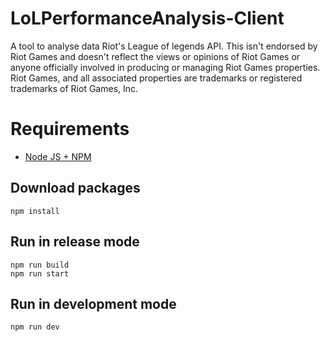 # LoLPerformanceAnalysis-Client
A tool to analyse data Riot's League of legends API. This isn't endorsed by Riot Games and doesn't reflect the views or opinions of Riot Games or anyone officially involved in producing or managing Riot Games properties. Riot Games, and all associated properties are trademarks or registered trademarks of Riot Games, Inc.

# Requirements

* [Node JS + NPM](https://nodejs.org/en/)


## Download packages
```
npm install
```

## Run in release mode
```
npm run build
npm run start
```

## Run in development mode
```
npm run dev
```